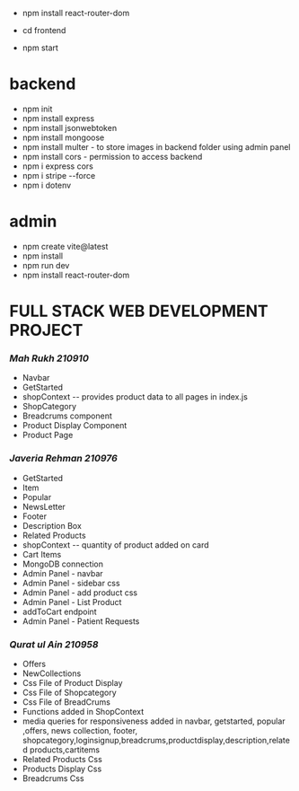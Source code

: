 - npm install react-router-dom

- cd frontend 
- npm start

# backend
- npm init
- npm install express
- npm install jsonwebtoken
- npm install mongoose
- npm install multer - to store images in backend folder using admin panel
- npm install cors - permission to access backend
- npm i express cors
- npm i stripe --force
- npm i dotenv

# admin
- npm create vite@latest
- npm install
- npm run dev
- npm install react-router-dom

# FULL STACK WEB DEVELOPMENT PROJECT

### *Mah Rukh 210910*
- Navbar 
- GetStarted
- shopContext -- provides product data to all pages in index.js
- ShopCategory
- Breadcrums component
- Product Display Component
- Product Page

### *Javeria Rehman 210976*
- GetStarted
- Item
- Popular
- NewsLetter
- Footer
- Description Box
- Related Products
- shopContext -- quantity of product added on card
- Cart Items
- MongoDB connection
- Admin Panel - navbar
- Admin Panel - sidebar css
- Admin Panel - add product css
- Admin Panel - List Product
- addToCart endpoint
- Admin Panel - Patient Requests

### *Qurat ul Ain 210958*
- Offers
- NewCollections
- Css File of Product Display
- Css File of Shopcategory
- Css File of BreadCrums
- Functions added in ShopContext
- media queries for responsiveness added in navbar, getstarted, popular ,offers, news collection, footer, shopcategory,loginsignup,breadcrums,productdisplay,description,related products,cartitems
- Related Products Css
- Products Display Css
- Breadcrums Css

